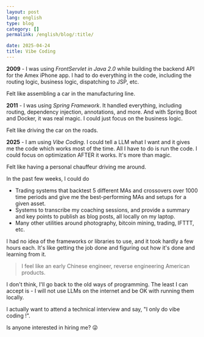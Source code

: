 ```yaml
---
layout: post
lang: english
type: blog
category: []
permalink: /english/blog/:title/

date: 2025-04-24
title: Vibe Coding
---
```


**2009** - I was using _FrontServlet in Java 2.0_ while building the backend API for the Amex iPhone app. I had to do everything in the code, including the routing logic, business logic, dispatching to JSP, etc.

Felt like assembling a car in the manufacturing line.

**2011** - I was using _Spring Framework_. It handled everything, including routing, dependency injection, annotations, and more. And with Spring Boot and Docker, it was real magic. I could just focus on the business logic.

Felt like driving the car on the roads.

**2025** - I am using _Vibe Coding_. I could tell a LLM what I want and it gives me the code which works most of the time. All I have to do is run the code. I could focus on optimization AFTER it works. It's more than magic.

Felt like having a personal chauffeur driving me around.

In the past few weeks, I could do

- Trading systems that backtest 5 different MAs and crossovers over 1000 time periods and give me the best-performing MAs and setups for a given asset.
- Systems to transcribe my coaching sessions, and provide a summary and key points to publish as blog posts, all locally on my laptop.
- Many other utilities around photography, bitcoin mining, trading, IFTTT, etc.

I had no idea of the frameworks or libraries to use, and it took hardly a few hours each. It's like getting the job done and figuring out how it's done and learning from it.

> I feel like an early Chinese engineer, reverse engineering American products.

I don't think, I'll go back to the old ways of programming. The least I can accept is - I will not use LLMs on the internet and be OK with running them locally.

I actually want to attend a technical interview and say, "I only do vibe coding !".

Is anyone interested in hiring me? 😜
